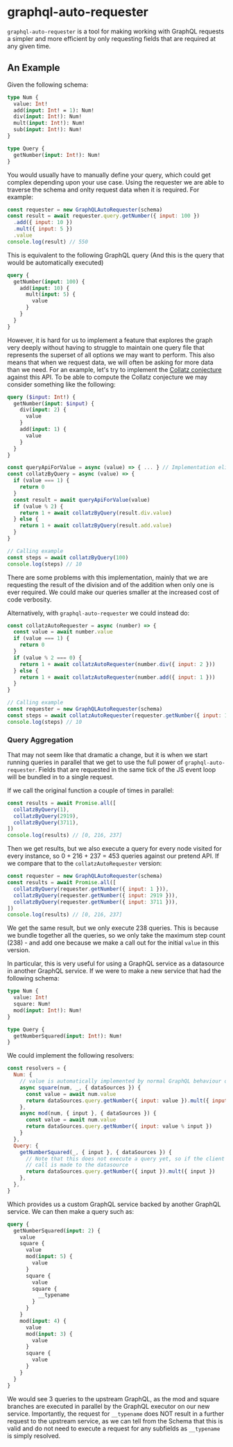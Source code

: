 # graphql-auto-requester

`graphql-auto-requester` is a tool for making working with GraphQL requests a simpler and more efficient by only
requesting fields that are required at any given time.

## An Example

Given the following schema:

```graphql
type Num {
  value: Int!
  add(input: Int! = 1): Num!
  div(input: Int!): Num!
  mult(input: Int!): Num!
  sub(input: Int!): Num!
}

type Query {
  getNumber(input: Int!): Num!
}
```

You would usually have to manually define your query, which could get complex depending upon your use case. Using the
requester we are able to traverse the schema and onlty request data when it is required. For example:

```js
const requester = new GraphQLAutoRequester(schema)
const result = await requester.query.getNumber({ input: 100 })
  .add({ input: 10 })
  .mult({ input: 5 })
  .value
console.log(result) // 550
```

This is equivalent to the following GraphQL query (And this is the query that would be automatically executed)
```graphql
query {
  getNumber(input: 100) {
    add(input: 10) {
      mult(input: 5) {
        value
      }
    }
  }
}
```

However, it is hard for us to implement a feature that explores the graph very deeply without having to struggle to
maintain one query file that represents the superset of all options we may want to perform. This also means that when we
request data, we will often be asking for more data than we need. For an example, let's try to implement the [Collatz
conjecture](https://en.wikipedia.org/wiki/Collatz_conjecture) against this API. To be able to compute the Collatz
conjecture we may consider something like the following:
```graphql
query ($input: Int!) {
  getNumber(input: $input) {
    div(input: 2) {
      value
    }
    add(input: 1) {
      value
    }
  }
}
```
```js
const queryApiForValue = async (value) => { ... } // Implementation elided
const collatzByQuery = async (value) => {
  if (value === 1) {
    return 0
  }
  const result = await queryApiForValue(value)
  if (value % 2) {
    return 1 + await collatzByQuery(result.div.value)
  } else {
    return 1 + await collatzByQuery(result.add.value)
  }
}

// Calling example
const steps = await collatzByQuery(100)
console.log(steps) // 10
```
There are some problems with this implementation, mainly that we are requesting the result of the division and of the
addition when only one is ever required. We could make our queries smaller at the increased cost of code verbosity.

Alternatively, with `graphql-auto-requester` we could instead do:
```js
const collatzAutoRequester = async (number) => {
  const value = await number.value
  if (value === 1) {
    return 0
  }
  if (value % 2 === 0) {
    return 1 + await collatzAutoRequester(number.div({ input: 2 }))
  } else {
    return 1 + await collatzAutoRequester(number.add({ input: 1 }))
  }
}

// Calling example
const requester = new GraphQLAutoRequester(schema)
const steps = await collatzAutoRequester(requester.getNumber({ input: 100 }))
console.log(steps) // 10
```

### Query Aggregation
That may not seem like that dramatic a change, but it is when we start running queries in parallel that we get to use
the full power of `graphql-auto-requester`. Fields that are requested in the same tick of the JS event loop will be
bundled in to a single request.

If we call the original function a couple of times in parallel:
```js
const results = await Promise.all([
  collatzByQuery(1),
  collatzByQuery(2919),
  collatzByQuery(3711),
])
console.log(results) // [0, 216, 237]
```
Then we get results, but we also execute a query for every node visited for every instance, so 0 + 216 + 237 = 453
queries against our pretend API. If we compare that to the `collatzAutoRequester` version:

```js
const requester = new GraphQLAutoRequester(schema)
const results = await Promise.all([
  collatzByQuery(requester.getNumber({ input: 1 })),
  collatzByQuery(requester.getNumber({ input: 2919 })),
  collatzByQuery(requester.getNumber({ input: 3711 })),
])
console.log(results) // [0, 216, 237]
```
We get the same result, but we only execute 238 queries. This is because we bundle together all the queries, so we only
take the maximum step count (238) - and add one because we make a call out for the initial `value` in this version.

In particular, this is very useful for using a GraphQL service as a datasource in another GraphQL service. If we were
to make a new service that had the following schema:
```graphql
type Num {
  value: Int!
  square: Num!
  mod(input: Int!): Num!
}

type Query {
  getNumberSquared(input: Int!): Num!
}
```

We could implement the following resolvers:
```js
const resolvers = {
  Num: {
    // value is automatically implemented by normal GraphQL behaviour of looking on the parent for properties
    async square(num, _, { dataSources }) {
      const value = await num.value
      return dataSources.query.getNumber({ input: value }).mult({ input: value })
    },
    async mod(num, { input }, { dataSources }) {
      const value = await num.value
      return dataSources.query.getNumber({ input: value % input })
    }
  },
  Query: {
    getNumberSquared(_, { input }, { dataSources }) {
      // Note that this does not execute a query yet, so if the client does not select any fields that use this, no
      // call is made to the datasource
      return dataSources.query.getNumber({ input }).mult({ input })
    },
  },
}
```

Which provides us a custom GraphQL service backed by another GraphQL service. We can then make a query such as:
```graphql
query {
  getNumberSquared(input: 2) {
    value
    square {
      value
      mod(input: 5) {
        value
      }
      square {
        value
        square {
          __typename
        }
      }
    }
    mod(input: 4) {
      value
      mod(input: 3) {
        value
      }
      square {
        value
      }
    }
  }
}
```
We would see 3 queries to the upstream GraphQL, as the mod and square branches are executed in parallel by the GraphQL
executor on our new service.
Importantly, the request for `__typename` does NOT result in a further request to the upstream service, as we can tell
from the Schema that this is valid and do not need to execute a request for any subfields as `__typename` is simply
resolved.
